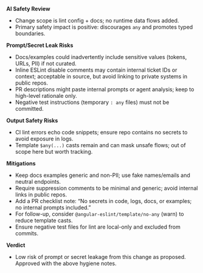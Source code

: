 **AI Safety Review**

- Change scope is lint config + docs; no runtime data flows added.
- Primary safety impact is positive: discourages `any` and promotes typed boundaries.

**Prompt/Secret Leak Risks**

- Docs/examples could inadvertently include sensitive values (tokens, URLs, PII) if not curated.
- Inline ESLint disable comments may contain internal ticket IDs or context; acceptable in source, but avoid linking to private systems in public repos.
- PR descriptions might paste internal prompts or agent analysis; keep to high-level rationale only.
- Negative test instructions (temporary `: any` files) must not be committed.

**Output Safety Risks**

- CI lint errors echo code snippets; ensure repo contains no secrets to avoid exposure in logs.
- Template `$any(...)` casts remain and can mask unsafe flows; out of scope here but worth tracking.

**Mitigations**

- Keep docs examples generic and non-PII; use fake names/emails and neutral endpoints.
- Require suppression comments to be minimal and generic; avoid internal links in public repos.
- Add a PR checklist note: “No secrets in code, logs, docs, or examples; no internal prompts included.”
- For follow-up, consider `@angular-eslint/template/no-any` (warn) to reduce template casts.
- Ensure negative test files for lint are local-only and excluded from commits.

**Verdict**

- Low risk of prompt or secret leakage from this change as proposed. Approved with the above hygiene notes.